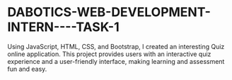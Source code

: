 # DABOTICS-WEB-DEVELOPMENT-INTERN----TASK-1
Using JavaScript, HTML, CSS, and Bootstrap, I created an interesting Quiz online application. This project provides users with an interactive quiz experience and a user-friendly interface, making learning and assessment fun and easy.
